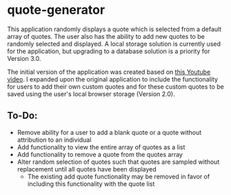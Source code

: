 # quote-generator

This application randomly displays a quote which is selected from a default array of quotes. The user also has the ability to add new quotes to be randomly selected and displayed. A local storage solution is currently used for the application, but upgrading to a database solution is a priority for Version 3.0. 

The initial version of the application was created based on [this Youtube video](www.youtube.com). I expanded upon the original application to include the functionality for users to add their own custom quotes and for these custom quotes to be saved using the user's local browser storage (Version 2.0). 

## To-Do:
* Remove ability for a user to add a blank quote or a quote without attribution to an individual
* Add functionality to view the entire array of quotes as a list
* Add functionality to remove a quote from the quotes array
* Alter random selection of quotes such that quotes are sampled without replacement until all quotes have been displayed
  * The existing add quote functionality may be removed in favor of including this functionality with the quote list
